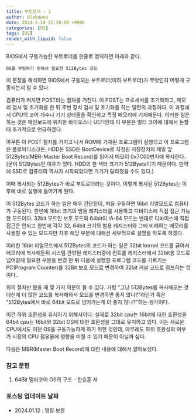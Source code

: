```yaml
---
title: 부트로더 - 1
author: blakewoo
date: 2024-1-10 21:30:00 +0900
categories: [OS]
tags: [OS]
render_with_liquid: false
---
```


BIOS에서 구동가능한 부트로더를 한줄로 정의하면 아래와 같다.
```
OS를 부팅하기 위해서 필요한 512Bytes 코드
```

이 문장을 해석하면 BIOS에서 구동되는 부트로더(이하 부트로더)가 무엇인지 어떻게 구동되는지 알 수 있다.

컴퓨터가 켜지면 POST라는 절차를 거친다.
이 POST는 프로세서를 초기화하고, 메모리 검사 및 초기화를 한 뒤 주변 장치 검사 및 초기화를
하는 일련의 과정이다. 이 과정에서 CPU의 코어 개수나 기기 상태들을 확인하고 특정 메모리에 
기재해둔다. 이러한 일은 하는 것은 메인보드에 위치한 바이오스나 UEFI인데
이 부분은 멀티 코어에 대해서 논할때 추가적으로 언급하겠다.

아무튼 이 POST 절차를 거치고 나서 ROM에 기재된 프로그램이 실행되고 이 프로그램은
플로피디스크든, HDD든 SSD든 BootDevice로 지정된
저장장치의 제일 앞 512Bytes(MBR-Master Boot Record)를 읽어서 메모리 0x7C00번지에 복사한다.
(굳이 512Bytes인 이유가 있다. HDD의 한 섹터 크기가 512Byets이기 때문이다.
만약에 SSD로 컴퓨터의 역사가 시작되었다면 크기가 달라졌을 수도 있다.)

이때 복사되는 512Bytes가 바로 부트로더라는 것이다.
이렇게 복사된 512Bytes는 이후에 바로 실행에 들어가게 된다.

이 512Bytes 코드가 하는 일은 매우 간단한데,
처음 구동하면 16bit 리얼모드로 컴퓨터가 구동된다. 한번에 16bit 크기의 범용 레지스터를 사용하고
디바이스에 직접 접근 가능한 모드이다. 32bit 모드인 보호 모드와 64bit이 IA-64 모드는
반대로 디바이스에 직접 접근은 안되고 한번에 각각 32, 64bit 크기의 범용 레지스터와 그에 비례하는
메모리를 사용할 수 있는 모드지만 차후 해당 부분에 대해선 세부적으로 설명을 하도록 하겠다.

이러한 16bit 리얼모드에서 512Bytes의 코드가 하는 일은
32bit kernel 코드를 긁어서 메모리에 복사해둔뒤
시스템 관련된 레지스터중에 컨트롤 레지스터에서 32bit용 모드로 넘어갈때 필요한 부분을 변경 한 뒤
다음에 실행할 프로그램 코드를 가르키는 PC(Program Counter)를 32Bit 보호 모드로 변경하여
32bit 커널 코드로 점프하는 것이다.

위의 절차만 봤을 때 몇 가지 의문이 들 수 있다.
가령 "그냥 512Bytes를 복사해오는 것 대신에 더 많은 코드를 복사해와서 모드를 변경하면 좋지 않나?"라던가
혹은 "512Bytes에서 바로 64bit 모드로 넘어가는게 더 좋지 않나?"하는 생각이다.

이건 하위 호환성을 유지하기 위해서이다. 실제로 32bit cpu는 16bit에 대한 호환성을 64bit cpu는
16bit와 32bit OS에 대한 호환성을 그대로 유지하고 있다.
이는 새로운 CPU에서도 이전 OS를 구동가능하게 하기 위한 것인데, 아무래도 하위 호환성의 여부가
시장의 CPU 점유율에 영향을 미칠 수 있기 때문이 아닐까 싶다.

다음은 MBR(Master Boot Record)에 대한 내용에 대해서 알아보겠다.

### 참고 문헌
1. 64Bit 멀티코어 OS의 구조 - 한승훈 저

### 포스팅 업데이트 날짜
- 2024.01.12 : 명칭 보완
